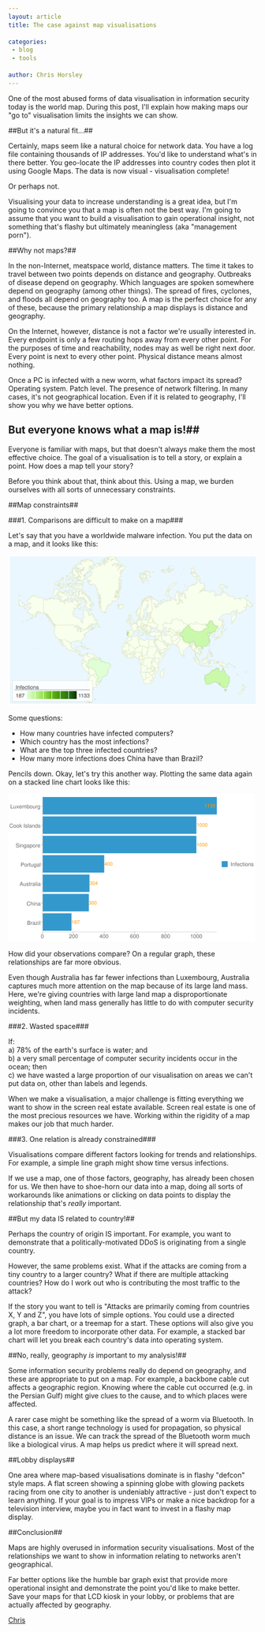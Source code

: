 ```yaml
---
layout: article
title: The case against map visualisations

categories:
 - blog
 - tools

author: Chris Horsley
---
```

One of the most abused forms of data visualisation in information security today is the world map. During this post, I'll explain how making maps our "go to" visualisation limits the insights we can show.

##But it's a natural fit...##

Certainly, maps seem like a natural choice for network data. You have a log file containing thousands of IP addresses. You'd like to understand what's in there better. You geo-locate the IP addresses into country codes then plot it using Google Maps. The data is now visual - visualisation complete!

Or perhaps not.

Visualising your data to increase understanding is a great idea, but I'm going to convince you that a map is often not the best way. I'm going to assume that you want to build a visualisation to gain operational insight, not something that's flashy but ultimately meaningless (aka "management porn").

##Why not maps?##

In the non-Internet, meatspace world, distance matters. The time it takes to travel between two points depends on distance and geography. Outbreaks of disease depend on geography. Which languages are spoken somewhere depend on geography (among other things). The spread of fires, cyclones, and floods all depend on geography too. A map is the perfect choice for any of these, because the primary relationship a map displays is distance and geography.

On the Internet, however, distance is not a factor we're usually interested in. Every endpoint is only a few routing hops away from every other point. For the purposes of time and reachability, nodes may as well be right next door. Every point is next to every other point. Physical distance means almost nothing.

Once a PC is infected with a new worm, what factors impact its spread? Operating system. Patch level. The presence of network filtering. In many cases, it's not geographical location. Even if it is related to geography, I'll show you why we have better options.

## But everyone knows what a map is!##

Everyone is familiar with maps, but that doesn't always make them the most effective choice. The goal of a visualisation is to tell a story, or explain a point. How does a map tell your story?

Before you think about that, think about this. Using a map, we burden ourselves with all sorts of unnecessary constraints.

##Map constraints##

###1. Comparisons are difficult to make on a map###

Let's say that you have a worldwide malware infection. You put the data on a map, and it looks like this:

<p><img src="/img/blog/2012-01-31_map_ip_visualisations/highlight_map.png"></p>

Some questions:
* How many countries have infected computers?
* Which country has the most infections?
* What are the top three infected countries?
* How many more infections does China have than Brazil? 

Pencils down. Okay, let's try this another way. Plotting the same data again on a stacked line chart looks like this:

<p><img src="/img/blog/2012-01-31_map_ip_visualisations/bar_chart.png"></p>

How did your observations compare? On a regular graph, these relationships are far more obvious.

Even though Australia has far fewer infections than Luxembourg, Australia captures much more attention on the map because of its large land mass. Here, we're giving countries with large land map a disproportionate weighting, when land mass generally has little to do with computer security incidents.

###2. Wasted space###

If:<br/>
  a) 78% of the earth's surface is water; and<br/>
  b) a very small percentage of computer security incidents occur in the ocean; then<br/>
  c) we have wasted a large proportion of our visualisation on areas we can't put data on, other than labels and legends.

When we make a visualisation, a major challenge is fitting everything we want to show in the screen real estate available. Screen real estate is one of the most precious resources we have. Working within the rigidity of a map makes our job that much harder.

###3. One relation is already constrained###

Visualisations compare different factors looking for trends and relationships. For example, a simple line graph might show time versus infections.

If we use a map, one of those factors, geography, has already been chosen for us. We then have to shoe-horn our data into a map, doing all sorts of workarounds like animations or clicking on data points to display the relationship that's *really* important.

##But my data IS related to country!##

Perhaps the country of origin IS important. For example, you want to demonstrate that a politically-motivated DDoS is originating from a single country.

However, the same problems exist. What if the attacks are coming from a tiny country to a larger country? What if there are multiple attacking countries? How do I work out who is contributing the most traffic to the attack?

If the story you want to tell is "Attacks are primarily coming from countries X, Y and Z", you have lots of simple options. You could use a directed graph, a bar chart, or a treemap for a start. These options will also give you a lot more freedom to incorporate other data. For example, a stacked bar chart will let you break each country's data into operating system.

##No, really, geography *is* important to my analysis!##

Some information security problems really do depend on geography, and these are appropriate to put on a map. For example, a backbone cable cut affects a geographic region. Knowing where the cable cut occurred (e.g. in the Persian Gulf) might give clues to the cause, and to which places were affected.

A rarer case might be something like the spread of a worm via Bluetooth. In this case, a short range technology is used for propagation, so physical distance is an issue. We can track the spread of the Bluetooth worm much like a biological virus. A map helps us predict where it will spread next.

##Lobby displays##

One area where map-based visualisations dominate is in flashy "defcon" style maps. A flat screen showing a spinning globe with glowing packets racing from one city to another is undeniably attractive - just don't expect to learn anything. If your goal is to impress VIPs or make a nice backdrop for a television interview, maybe you in fact want to invest in a flashy map display.

##Conclusion##

Maps are highly overused in information security visualisations. Most of the relationships we want to show in information relating to networks aren't geographical. 

Far better options like the humble bar graph exist that provide more operational insight and demonstrate the point you'd like to make better. Save your maps for that LCD kiosk in your lobby, or problems that are actually affected by geography.

<p><a href="http://twitter.com/Parsify">Chris</a></p>
